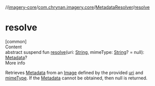 //[imagery-core](../../../index.md)/[com.chrynan.imagery.core](../index.md)/[MetadataResolver](index.md)/[resolve](resolve.md)



# resolve  
[common]  
Content  
abstract suspend fun [resolve](resolve.md)(uri: [String](https://kotlinlang.org/api/latest/jvm/stdlib/kotlin/-string/index.html), mimeType: [String](https://kotlinlang.org/api/latest/jvm/stdlib/kotlin/-string/index.html)? = null): [Metadata](../../com.chrynan.imagery.core.model/-metadata/index.md)?  
More info  


Retrieves [Metadata](../../com.chrynan.imagery.core.model/-metadata/index.md) from an [Image](../../com.chrynan.imagery.core.model/-image/index.md) defined by the provided [uri](resolve.md) and [mimeType](resolve.md). If the [Metadata](../../com.chrynan.imagery.core.model/-metadata/index.md) cannot be obtained, then null is returned.

  



